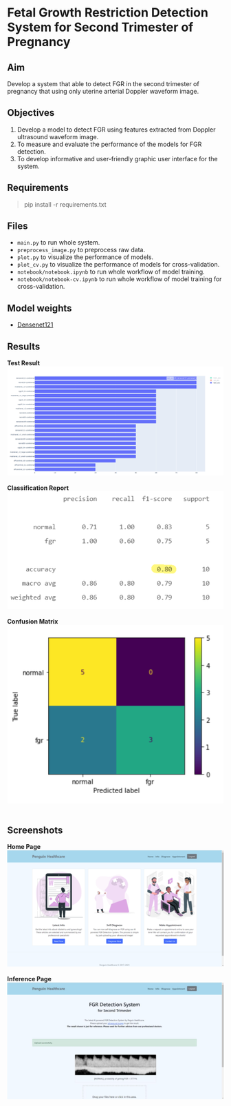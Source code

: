 # Fetal Growth Restriction Detection System for Second Trimester of Pregnancy

## Aim

Develop a system that able to detect FGR in the second trimester of pregnancy that using only uterine arterial Doppler waveform image.

## Objectives

1. Develop a model to detect FGR using features extracted from Doppler ultrasound waveform image.
1. To measure and evaluate the performance of the models for FGR detection.
1. To develop informative and user-friendly graphic user interface for the system.

## Requirements

> pip install -r requirements.txt

## Files

- `main.py` to run whole system.
- `preprocess_image.py` to preprocess raw data.
- `plot.py` to visualize the performance of models.
- `plot_cv.py` to visualize the performance of models for cross-validation.
- `notebook/notebook.ipynb` to run whole workflow of model training.
- `notebook/notebook-cv.ipynb` to run whole workflow of model training for cross-validation.

## Model weights

- [Densenet121](https://drive.google.com/file/d/1gMfEDtjxtKI0CZNmoXccRJv2VPwnu5AH/view?usp=sharing)

## Results

**Test Result**
<br>
![testresult](readmeScr/test-result.png "test result")
<br>
<br>
**Classification Report**
<br>
![classification-report](readmeScr/classification-report.png "classification report")
<br>
<br>
**Confusion Matrix**
<br>
![confusion-matrix](readmeScr/confusion-matrix.png "confusion matrix")
<br>
<br>

## Screenshots

**Home Page**
<br>
![home](readmeScr/home-page.png "home page")
<br>
<br>
**Inference Page**
<br>
![inference](readmeScr/inference.png "inference page")
